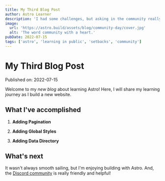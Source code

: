 ```yaml
---
title: My Third Blog Post
author: Astro Learner
description: 'I had some challenges, but asking in the community really helped!'
image:
  url: 'https://astro.build/assets/blog/community-day/cover.jpg'
  alt: 'The word community with a heart.'
pubDate: 2022-07-15
tags: ['astro', 'learning in public', 'setbacks', 'community']
---
```


# My Third Blog Post

Published on: 2022-07-15

Welcome to my _new blog_ about learning Astro! Here, I will share my learning journey as I build a new website.

## What I've accomplished

1. **Adding Pagination**

2. **Adding Global Styles**

3. **Adding Data Directory**

## What's next

It wasn't always smooth sailing, but I'm enjoying building with Astro. And, the [Discord community](https://astro.build/chat) is really friendly and helpful!
